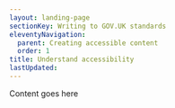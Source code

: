 ```yaml
---
layout: landing-page
sectionKey: Writing to GOV.UK standards
eleventyNavigation:
  parent: Creating accessible content
  order: 1
title: Understand accessibility
lastUpdated:
---
```

Content goes here
